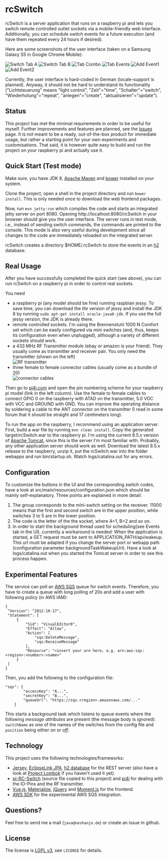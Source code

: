 rcSwitch
========

rcSwitch is a server application that runs on a raspberry pi and lets you
switch remote controlled outlet sockets via a mobile-friendly web interface.
Additionally, you can schedule switch events for a future execution (and have
them repeated every 24 hours if desired).

Here are some screenshots of the user interface (taken on a Samsung Galaxy S5 in
Google Chrome Mobile):

![Switch Tab A](./site/ScreenA_480.jpeg)
![Switch Tab B](./site/ScreenB_480.jpeg)
![Tab Combo](./site/ScreenCombo_480.jpeg)
![Tab Events](./site/ScreenEvents_480.jpeg)
![Add Event1](./site/ScreenAddEvent1_480.jpeg)
![Add Event2](./site/ScreenAddEvent2_480.jpeg) 

Currently, the user interface is hard-coded in German (locale-support is planned).
Anyway, it should not be hard to understand its functionality ("Lichtsteuerung" means
"light control", "Zeit"="time", "Schalter"="switch", "Wiederholung"="repeat",
"anlegen"="create", "aktualisieren"="update").

Status
------

This project has met the minimal requirements in order
to be useful for myself. Further improvements and features are planned, see the
[Issues](https://github.com/neshanjo/rc-switch/issues) page. It is not meant
to be a ready, out-of-the-box product for immediate usage, but rather a starting
point for your own experiments and customisations. That said, it is however
quite easy to build and run the project on your raspberry pi and actually use it.

Quick Start (Test mode)
-----------------------

Make sure, you have JDK 8, [Apache Maven](https://maven.apache.org/) and 
[bower](https://bower.io/) installed on your system.

Clone the project, open a shell in the project directory and run `bower install`. 
This is only needed once to download the web frontend packages.

Now, run `mvn jetty:run` which compiles the code and starts an integrated 
jetty server on port 8080. Opening http://localhost:8080/rcSwitch in your
browser should give you the user interface. The server runs in test mode, i.e.,
instead of sending switch commands, the commands are printed to the console. This mode is
also very useful during development since all changes to the code are immediately
reloaded on the integrated server.

rcSwitch creates a directory $HOME/.rcSwitch to store the events in an
[h2](http://www.h2database.com) database.

Real Usage
----------

After you have successfully completed the quick start (see above), you can run 
rcSwitch on a raspberry pi in order to control real sockets.

You need

* a raspberry pi (any model should be fine) running raspbian jessy. To save time, you
can download the *lite* version of jessy and install the JDK 8 by 
running `sudo apt-get install oracle-java8-jdk`. If you
use the full jessy version, the JDK is already there.
* remote controlled sockets. I'm using the Brennenstuhl 1000 N Comfort set which
can be easily configured via mini switches (and, thus, keeps its configuration
even when unplugged), although a variety of different sockets should work.
* a 433 MHz RF Transmitter module (ebay or amazon is your friend). They usually 
come as transmitter and receiver pair. You only need the transmitter (shown on
the left) <br>
![RF transmitter](./site/rftransmitter.jpg)
* three female to female connector cables (usually come as a bundle of 20) <br>
![connector cables](./site/connectors.jpg)

Then go to [pi4j.com](http://pi4j.com) and open the pin numbering scheme for
your raspberry pi model (link in the left column). Use the female to female
cables to connect GPIO 0 on the raspberry with ATAD on the transmitter, 
5.0 VDC with VCC and GROUND with GND. You can improve the operating distance
by soldering a cable to the ANT connector on the transmitter (I read in some
forum that it should be straight and 17 centimeters long).

To run the app on the raspberry, I recommend using an application server. First, 
build a war file by running `mvn clean install`. Copy the generated target/rcSwitch.war
to the raspberry pi. I'm using the current 8.5.x version of 
[Apache Tomcat](https://tomcat.apache.org/download-80.cgi), since this is the 
server I'm most familiar with. Probably, any other application server should work as well.
Download the latest 8.5.x release to the raspberry, unzip it, put the rcSwitch.war into the folder
webapps and run bin/startup.sh. Watch logs/catalina.out for any errors.

Configuration
-------------

To customize the buttons in the UI and the corresponding switch codes, have a look 
at src/main/resources/configuration.json which should be mainly self-explanatory. 
Three points are explained in more detail:

1. The group corresponds to the mini-switch setting on the receiver. 11000 means that the first and
second switch are in the upper position, while switches 3 to 5 are in the lower position.
1. The code is the letter of the the socket, where A=1, B=2 and so on.
1. In order to start the background thread used for scheduling(see Events tab in the UI),
currently a workaround is needed: When the application is started, a GET request must be
sent to APPLICATION_PATH/api/wakeup. This url must be adapted if you change the server port or webapp path
(configuration parameter backgroundTaskWakeupUrl). Have a look at logs/catalina.out when you started the Tomcat
server in order to see this process happen.

Experimental Features
---------------------
The service can poll an [AWS SQS](https://aws.amazon.com/sqs/) queue for switch events. Therefore, you have to create
a queue with long polling of 20s and add a user with following policy (in AWS IAM):
```
{
 "Version": "2012-10-17",
 "Statement": [
     {
         "Sid": "VisualEditor0",
         "Effect": "Allow",
         "Action": [
             "sqs:DeleteMessage",
             "sqs:ReceiveMessage"
         ],
         "Resource": "<insert your arn here, e.g. arn:aws:sqs:<region>:<number>:<name>"
     }
 ]
}
``` 
Then, you add the following to the configuration file:
```
"sqs": {
        "accessKey": "A...",
        "secretKey": "B...",
        "queueUrl": "https://sqs.<region>.amazonaws.com/..."
    }
```
This starts a background task which listens to queue events where the following *message attributes* are present (the
message body is ignored): `switchName` as one of the names of the switches from the config file and `position` being
either *on* or *off*. 

Technology
----------

This project uses the following technologies/frameworks:

* [Jersey](https://jersey.java.net/), [EclipseLink JPA](http://www.eclipse.org/eclipselink/), 
[h2 database](http://www.h2database.com) for the REST server (also have a look at [Project Lombok](https://projectlombok.org/)
if you haven't used it yet).
* [pi-RC-Switch](https://github.com/entrusc/Pi-RC-Switch) (source file copied to this project) 
and [pi4j](http://pi4j.com) for dealing with the IO-Pins and the RF transmitter.
* [Vue.js](https://vuejs.org/), [Materialize](http://materializecss.com), [jQuery](https://jquery.com/)
and [Moment.js](http://momentjs.com/) for the frontend.
* [AWS SDK](https://aws.amazon.com/sdk-for-java/) for the experimental AWS SQS integration.

Questions?
----------

Feel free to send me a mail (`java@neshanjo.de`) or create an issue in github.

License
-------
The license is [LGPL v3](http://www.gnu.org/licenses/lgpl.html), see `LICENSE` for details.
